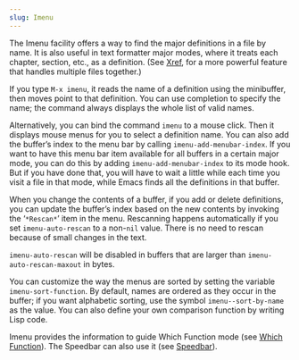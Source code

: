 ```yaml
---
slug: Imenu
---
```


The Imenu facility offers a way to find the major definitions in a file by name. It is also useful in text formatter major modes, where it treats each chapter, section, etc., as a definition. (See [Xref](/docs/emacs/Xref), for a more powerful feature that handles multiple files together.)

If you type `M-x imenu`, it reads the name of a definition using the minibuffer, then moves point to that definition. You can use completion to specify the name; the command always displays the whole list of valid names.

Alternatively, you can bind the command `imenu` to a mouse click. Then it displays mouse menus for you to select a definition name. You can also add the buffer’s index to the menu bar by calling `imenu-add-menubar-index`. If you want to have this menu bar item available for all buffers in a certain major mode, you can do this by adding `imenu-add-menubar-index` to its mode hook. But if you have done that, you will have to wait a little while each time you visit a file in that mode, while Emacs finds all the definitions in that buffer.

When you change the contents of a buffer, if you add or delete definitions, you can update the buffer’s index based on the new contents by invoking the ‘`*Rescan*`’ item in the menu. Rescanning happens automatically if you set `imenu-auto-rescan` to a non-`nil` value. There is no need to rescan because of small changes in the text.

`imenu-auto-rescan` will be disabled in buffers that are larger than `imenu-auto-rescan-maxout` in bytes.

You can customize the way the menus are sorted by setting the variable `imenu-sort-function`. By default, names are ordered as they occur in the buffer; if you want alphabetic sorting, use the symbol `imenu--sort-by-name` as the value. You can also define your own comparison function by writing Lisp code.

Imenu provides the information to guide Which Function mode (see [Which Function](/docs/emacs/Which-Function)). The Speedbar can also use it (see [Speedbar](/docs/emacs/Speedbar)).
